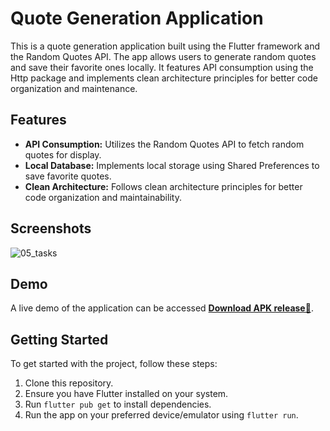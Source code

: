 # Quote Generation Application

This is a quote generation application built using the Flutter framework and the Random Quotes API. The app allows users to generate random quotes and save their favorite ones locally. It features API consumption using the Http package and implements clean architecture principles for better code organization and maintenance.

## Features

- **API Consumption:** Utilizes the Random Quotes API to fetch random quotes for display.
- **Local Database:** Implements local storage using Shared Preferences to save favorite quotes.
- **Clean Architecture:** Follows clean architecture principles for better code organization and maintainability.

## Screenshots
![05_tasks](https://github.com/user-attachments/assets/b35df6a1-d20e-476b-8519-0609daf5d330)


## Demo
A live demo of the application can be accessed [**Download APK release🔻**](https://www.mediafire.com/file/r41u248nj7g1yka/app-release.apk/file).



## Getting Started

To get started with the project, follow these steps:

1. Clone this repository.
2. Ensure you have Flutter installed on your system.
3. Run `flutter pub get` to install dependencies.
4. Run the app on your preferred device/emulator using `flutter run`.
